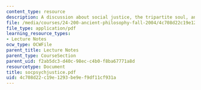 ```yaml
---
content_type: resource
description: A discussion about social justice, the tripartite soul, and psychic justice.
file: /media/courses/24-200-ancient-philosophy-fall-2004/4c708d22c19e1293be9ef9df11cf931a_socpsychjustice.pdf
file_type: application/pdf
learning_resource_types:
- Lecture Notes
ocw_type: OCWFile
parent_title: Lecture Notes
parent_type: CourseSection
parent_uid: f2ab5dc3-d40c-98ec-c4b0-f8ba67771a8d
resourcetype: Document
title: socpsychjustice.pdf
uid: 4c708d22-c19e-1293-be9e-f9df11cf931a
---
```


